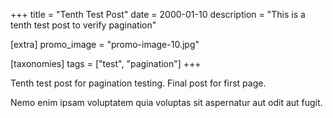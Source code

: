 +++
title = "Tenth Test Post"
date = 2000-01-10
description = "This is a tenth test post to verify pagination"

[extra]
promo_image = "promo-image-10.jpg"

[taxonomies]
tags = ["test", "pagination"]
+++

Tenth test post for pagination testing. Final post for first page.

Nemo enim ipsam voluptatem quia voluptas sit aspernatur aut odit aut fugit.
